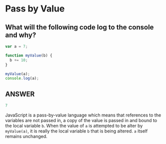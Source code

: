 # Pass by Value

## What will the following code log to the console and why?
```javascript
var a = 7;

function myValue(b) {
  b += 10;
}

myValue(a);
console.log(a);
```

## ANSWER
```javascript
7
```
JavaScript is a pass-by-value language which means that references to the variables are not passed in, a copy of the value is passed in and bound to the local variable `b`. When the value of `a` is attempted to be alter by `myValue(a)`, it is really the local variable `b` that is being altered. `a` itself remains unchanged.